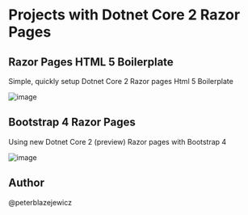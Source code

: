 # Projects with Dotnet Core 2 Razor Pages

## Razor Pages HTML 5 Boilerplate

Simple, quickly setup Dotnet Core 2 Razor pages Html 5 Boilerplate

![image](https://cloud.githubusercontent.com/assets/14539/26037384/ef899c72-38f1-11e7-9afc-7f01e84492b3.png)

## Bootstrap 4 Razor Pages

Using new Dotnet Core 2 (preview) Razor pages with Bootstrap 4

![image](https://cloud.githubusercontent.com/assets/14539/26036748/fa4dddfc-38e3-11e7-9246-2d2a8077b3b2.png)

## Author

@peterblazejewicz